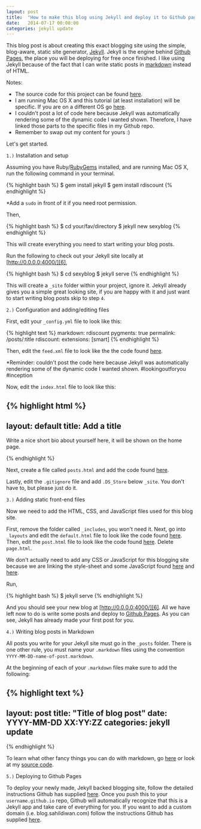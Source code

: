 ```yaml
---
layout: post
title:  "How to make this blog using Jekyll and deploy it to Github pages"
date:   2014-07-17 00:08:00
categories: jekyll update
---
```


This blog post is about creating this exact blogging site using the simple, blog-aware, static site generator, [Jekyll][1]. Jekyll is the engine behind [Github Pages][2], the place you will be deploying for free once finished. I like using Jekyll because of the fact that I can write static posts in [markdown](http://en.wikipedia.org/wiki/markdown) instead of HTML.

Notes: 

- The source code for this project can be found [here][3].
- I am running Mac OS X and this tutorial (at least installation) will be specific. If you are on a different OS go [here][4].
- I couldn't post a lot of code here because Jekyll was automatically rendering some of the dynamic code I wanted shown. Therefore, I have linked those parts to the specific files in my Github repo.
- Remember to swap out my content for yours :)

Let's get started.

`1.)` Installation and setup

Assuming you have Ruby/[RubyGems][5] installed, and are running Mac OS X, run the following command in your terminal.

{% highlight bash %}
$ gem install jekyll
$ gem install rdiscount
{% endhighlight %}

*Add a `sudo` in front of it if you need root permission.

Then,

{% highlight bash %}
$ cd your/fav/directory
$ jekyll new sexyblog
{% endhighlight %}

This will create everything you need to start writing your blog posts.

Run the following to check out your Jekyll site locally at [http://0.0.0.0:4000/][6],

{% highlight bash %}
$ cd sexyblog
$ jekyll serve
{% endhighlight %}

This will create a `_site` folder within your project, ignore it. Jekyll already gives you a simple great looking site, if you are happy with it and just want to start writing blog posts skip to step `4`.

`2.)` Configuration and adding/editing files

First, edit your `_config.yml` file to look like this:

{% highlight text %}
markdown: rdiscount
pygments: true
permalink: /posts/:title
rdiscount:
  extensions: [smart]
{% endhighlight %}

Then, edit the `feed.xml` file to look like the the code found [here][7].

*Reminder: couldn't post the code here because Jekyll was automatically rendering some of the dynamic code I wanted shown. #lookingoutforyou #inception

Now, edit the `index.html` file to look like this:

{% highlight html %}
---
layout: default
title: Add a title
---

<p>Write a nice short bio about yourself 
here, it will be shown on the home page.</p>
{% endhighlight %}

Next, create a file called `posts.html` and add the code found [here][8].

Lastly, edit the `.gitignore` file and add `.DS_Store` below `_site`. You don't have to, but please just do it.

`3.)` Adding static front-end files

Now we need to add the HTML, CSS, and JavaScript files used for this blog site.

First, remove the folder called `_includes`, you won't need it. Next, go into `_layouts` and edit the `default.html` file to look like the code found [here][9]. Then, edit the `post.html` file to look like the code found [here][10]. Delete `page.html`.

We don't actually need to add any CSS or JavaScript for this blogging site because we are linking the style-sheet and some JavaScript found [here][11] and [here][12].

Run,

{% highlight bash %}
$ jekyll serve
{% endhighlight %}

And you should see your new blog at [http://0.0.0.0:4000/][6]. All we have left now to do is write some posts and deploy to [Github Pages][2]. As you can see, Jekyll has already made your first post for you.

`4.)` Writing blog posts in Markdown

All posts you write for your Jekyll site must go in the `_posts` folder. There is one other rule, you must name your `.markdown` files using the convention `YYYY-MM-DD-name-of-post.markdown`.

At the beginning of each of your `.markdown` files make sure to add the following:

{% highlight text %}
---
layout: post
title:  "Title of blog post"
date:   YYYY-MM-DD XX:YY:ZZ
categories: jekyll update
---
{% endhighlight %}

To learn what other fancy things you can do with markdown, go [here][13] or look at my [source code][3].

`5.)` Deploying to Github Pages

To deploy your newly made, Jekyll backed blogging site, follow the detailed instructions Github has supplied [here][14]. Once you push this to your `username.github.io` repo, Github will automatically recognize that this is a Jekyll app and take care of everything for you. If you want to add a custom domain (i.e. blog.sahildiwan.com) follow the instructions Github has supplied [here][15].

[1]: http://jekyllrb.com/ 
[2]: https://pages.github.com/
[3]: https://github.com/sahildiwan/sahildiwan.github.com
[4]: http://jekyllrb.com/docs/installation/
[5]: http://rubygems.org/pages/download
[6]: http://0.0.0.0:4000/
[7]: https://github.com/sahildiwan/sahildiwan.github.com/blob/master/feed.xml
[8]: https://github.com/sahildiwan/sahildiwan.github.com/blob/master/posts.html
[9]: https://github.com/sahildiwan/sahildiwan.github.com/blob/master/_layouts/default.html
[10]: https://github.com/sahildiwan/sahildiwan.github.com/blob/master/_layouts/post.html
[11]: https://github.com/themes/minimal/stylesheets/styles.css
[12]: https://github.com/themes/minimal/javascripts/scale.fix.js
[13]: https://github.com/adam-p/markdown-here/wiki/Markdown-Here-Cheatsheet
[14]: https://pages.github.com/
[15]: https://help.github.com/articles/setting-up-a-custom-domain-with-github-pages#configuring-a-custom-subdomain-with-your-dns-provider